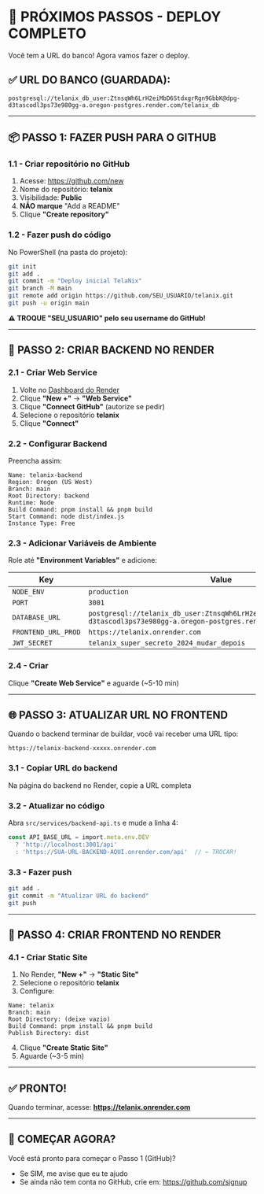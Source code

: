 # 🚀 PRÓXIMOS PASSOS - DEPLOY COMPLETO

Você tem a URL do banco! Agora vamos fazer o deploy.

## ✅ URL DO BANCO (GUARDADA):
```
postgresql://telanix_db_user:ZtnsqWh6LrH2eiMbD6StdxgrRgn9GbbK@dpg-d3tascodl3ps73e980gg-a.oregon-postgres.render.com/telanix_db
```

---

## 📦 PASSO 1: FAZER PUSH PARA O GITHUB

### 1.1 - Criar repositório no GitHub
1. Acesse: https://github.com/new
2. Nome do repositório: **telanix**
3. Visibilidade: **Public**
4. **NÃO marque** "Add a README"
5. Clique **"Create repository"**

### 1.2 - Fazer push do código

No PowerShell (na pasta do projeto):

```bash
git init
git add .
git commit -m "Deploy inicial TelaNix"
git branch -M main
git remote add origin https://github.com/SEU_USUARIO/telanix.git
git push -u origin main
```

**⚠️ TROQUE "SEU_USUARIO" pelo seu username do GitHub!**

---

## 🔧 PASSO 2: CRIAR BACKEND NO RENDER

### 2.1 - Criar Web Service
1. Volte no [Dashboard do Render](https://dashboard.render.com)
2. Clique **"New +"** → **"Web Service"**
3. Clique **"Connect GitHub"** (autorize se pedir)
4. Selecione o repositório **telanix**
5. Clique **"Connect"**

### 2.2 - Configurar Backend

Preencha assim:

```
Name: telanix-backend
Region: Oregon (US West)
Branch: main
Root Directory: backend
Runtime: Node
Build Command: pnpm install && pnpm build
Start Command: node dist/index.js
Instance Type: Free
```

### 2.3 - Adicionar Variáveis de Ambiente

Role até **"Environment Variables"** e adicione:

| Key | Value |
|-----|-------|
| `NODE_ENV` | `production` |
| `PORT` | `3001` |
| `DATABASE_URL` | `postgresql://telanix_db_user:ZtnsqWh6LrH2eiMbD6StdxgrRgn9GbbK@dpg-d3tascodl3ps73e980gg-a.oregon-postgres.render.com/telanix_db` |
| `FRONTEND_URL_PROD` | `https://telanix.onrender.com` |
| `JWT_SECRET` | `telanix_super_secreto_2024_mudar_depois` |

### 2.4 - Criar
Clique **"Create Web Service"** e aguarde (~5-10 min)

---

## 🌐 PASSO 3: ATUALIZAR URL NO FRONTEND

Quando o backend terminar de buildar, você vai receber uma URL tipo:
```
https://telanix-backend-xxxxx.onrender.com
```

### 3.1 - Copiar URL do backend
Na página do backend no Render, copie a URL completa

### 3.2 - Atualizar no código
Abra `src/services/backend-api.ts` e mude a linha 4:

```typescript
const API_BASE_URL = import.meta.env.DEV 
  ? 'http://localhost:3001/api'
  : 'https://SUA-URL-BACKEND-AQUI.onrender.com/api'  // ← TROCAR!
```

### 3.3 - Fazer push
```bash
git add .
git commit -m "Atualizar URL do backend"
git push
```

---

## 📱 PASSO 4: CRIAR FRONTEND NO RENDER

### 4.1 - Criar Static Site
1. No Render, **"New +"** → **"Static Site"**
2. Selecione o repositório **telanix**
3. Configure:

```
Name: telanix
Branch: main
Root Directory: (deixe vazio)
Build Command: pnpm install && pnpm build
Publish Directory: dist
```

4. Clique **"Create Static Site"**
5. Aguarde (~3-5 min)

---

## ✅ PRONTO!

Quando terminar, acesse: **https://telanix.onrender.com**

---

## 🎯 COMEÇAR AGORA?

Você está pronto para começar o Passo 1 (GitHub)?
- Se SIM, me avise que eu te ajudo
- Se ainda não tem conta no GitHub, crie em: https://github.com/signup

